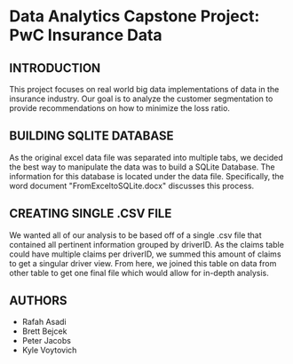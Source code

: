 # Data Analytics Capstone Project: PwC Insurance Data

INTRODUCTION
------------

This project focuses on real world big data implementations of data in the insurance industry. Our goal is to analyze the customer segmentation to provide recommendations on how to minimize the loss ratio.

BUILDING SQLITE DATABASE
------------

As the original excel data file was separated into multiple tabs, we decided the best way to manipulate the data was to build a SQLite Database. The information for this database is located under the data file. Specifically, the word document "FromExceltoSQLite.docx" discusses this process. 

CREATING SINGLE .CSV FILE
------------

We wanted all of our analysis to be based off of a single .csv file that contained all pertinent information grouped by driverID. As the claims table could have multiple claims per driverID, we summed this amount of claims to get a singular driver view. From here, we joined this table on data from other table to get one final file which would allow for in-depth analysis.

AUTHORS
-------
* Rafah Asadi
* Brett Bejcek
* Peter Jacobs
* Kyle Voytovich

